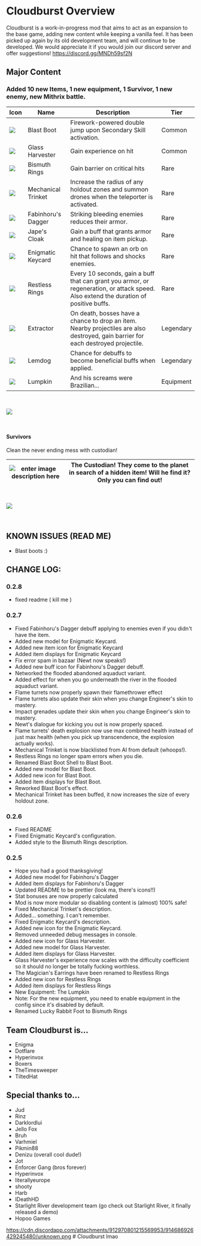 # Cloudburst Overview
Cloudburst is a work-in-progress mod that aims to act as an expansion to the base game, adding new content while keeping a vanilla feel. It has been picked up again by its old development team, and will continue to be developed. We would appreciate it if you would join our discord server and offer suggestions! 
 https://discord.gg/MNDh59sf2N

## Major Content
### Added 10 new Items, 1 new equipment, 1 Survivor, 1 new enemy, new Mithrix battle.

| Icon | Name | Description | Tier |
| - | - | - | - |
| ![](https://i.imgur.com/jsTioIU.png)    |Blast Boot| Firework-powered double jump upon Secondary Skill activation. |Common|
| ![](https://i.imgur.com/3CQySKC.png)    |Glass Harvester |Gain experience on hit |Common | 
| ![](https://i.imgur.com/qk3a28Z.png)    |Bismuth Rings| Gain barrier on critical hits| Rare |
| ![](https://i.imgur.com/P4vrjXn.png)  | Mechanical Trinket | Increase the radius of any holdout zones and summon drones when the teleporter is activated. | Rare | 
| ![](https://i.imgur.com/FJRILzB.png)   |Fabinhoru's Dagger| Striking bleeding enemies reduces their armor. | Rare |
| ![](https://i.imgur.com/15l7dNB.png)    |Jape's Cloak| Gain a buff that grants armor and healing on item pickup. |Rare |
| ![](https://i.imgur.com/l3m9Hqp.png)    |Enigmatic Keycard |Chance to spawn an orb on hit that follows and shocks enemies. |Rare | 
| ![](https://i.imgur.com/30yAXvZ.png)    |Restless Rings | Every 10 seconds, gain a buff that can grant you armor, or regeneration, or attack speed. Also extend the duration of positive buffs.| Rare | 
| ![](https://i.imgur.com/7J364nV.png) |Extractor| On death, bosses have a chance to drop an item. Nearby projectiles are also destroyed, gain barrier for each destroyed projectile.|Legendary | 
| ![](https://i.imgur.com/13PVopo.png)    |Lemdog | Chance for debuffs to become beneficial buffs when applied. |Legendary | 
| ![](https://i.imgur.com/bjT24jY.png)    |Lumpkin |And his screams were Brazilian...| Equipment | 

&nbsp;

![](https://i.imgur.com/HsQ1f5M.png)

&nbsp;

#### Survivors
Clean the never ending mess with custodian!

| ![enter image description here](https://imgur.com/JC8k7E5.png) | The Custodian! They come to the planet in search of a hidden item! Will he find it? Only you can find out! | 
| - | - |


&nbsp;

![](https://i.imgur.com/219Oi7a.png)

&nbsp;

## KNOWN ISSUES (READ ME)
- Blast boots :)

## CHANGE LOG:
### 0.2.8
- fixed readme ( kill me )

### 0.2.7
- Fixed Fabinhoru's Dagger debuff applying to enemies even if you didn't have the item.
- Added new model for Enigmatic Keycard.
- Added new item icon for Enigmatic Keycard
- Added item displays for Enigmatic Keycard
- Fix error spam in bazaar (Newt now speaks!)
- Added new buff icon for Fabinhoru's Dagger debuff.
- Networked the flooded abandoned aquaduct variant.
- Added effect for when you go underneath the river in the flooded aquaduct variant.
- Flame turrets now properly spawn their flamethrower effect
- Flame turrets also update their skin when you change Engineer's skin to mastery.
- Impact grenades update their skin when you change Engineer's skin to mastery.
- Newt's dialogue for kicking you out is now properly spaced.
- Flame turrets' death explosion now use max combined health instead of just max health (when you pick up transcendence, the explosion actually works).
- Mechanical Trinket is now blacklisted from AI from default (whoops!).
- Restless Rings no longer spam errors when you die.
- Renamed Blast Boot Shell to Blast Boot.
- Added new model for Blast Boot.
- Added new icon for Blast Boot.
- Added item displays for Blast Boot.
- Reworked Blast Boot's effect.
- Mechanical Trinket has been buffed, it now increases the size of every holdout zone.

### 0.2.6
- Fixed README
- Fixed Enigmatic Keycard's configuration.
- Added style to the Bismuth Rings description.

### 0.2.5
- Hope you had a good thanksgiving!
- Added new model for Fabinhoru's Dagger  
- Added item displays for Fabinhoru's Dagger
- Updated README to be prettier (look ma, there's icons!!)
- Stat bonuses are now properly calculated 
- Mod is now more modular so disabling content is (almost) 100% safe!
- Fixed Mechanical Trinket's description.
- Added... something. I can't remember. 
- Fixed Enigmatic Keycard's description.
- Added new icon for the Enigmatic Keycard.
- Removed unneeded debug messages in console.
- Added new icon for Glass Harvester.
- Added new model for Glass Harvester.
- Added item displays for Glass Harvester.
- Glass Harvester's experience now scales with the difficulty coefficient so it should no longer be totally fucking worthless.
- The Magician's Earrings have been renamed to Restless Rings
- Added new icon for Restless Rings
- Added item displays for Restless Rings
- New Equipment: The Lumpkin
- Note: For the new equipment, you need to enable equipment in the config since it's disabled by default.
- Renamed Lucky Rabbit Foot to Bismuth Rings


## Team Cloudburst is...
- Enigma
- Dotflare
- Hyperinvox
- Boxers
- TheTimesweeper
- TiltedHat


## Special thanks to...
- Jud
- Rinz
- Darklordlui
- Jello Fox
- Bruh
- Varhmiel
- Pikmin88
- Denizu (overall cool dude!)
- Jot
- Enforcer Gang (bros forever)
- Hyperinvox
- literallyeurope
- shooty
- Harb
- IDeathHD
- Starlight River development team (go check out Starlight River, it finally released a demo)
- Hopoo Games



https://cdn.discordapp.com/attachments/912970801215569953/914686926429245480/unknown.png	# Cloudburst
lmao
